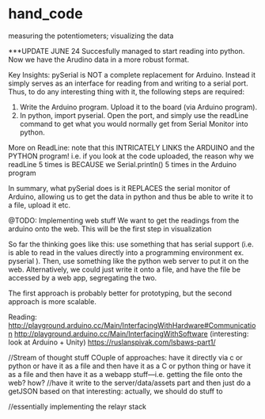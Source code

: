 # hand_code
measuring the potentiometers; visualizing the data


***UPDATE JUNE 24
Succesfully managed to start reading into python. Now we have the Arudino data in a more robust format.

Key Insights: pySerial is NOT a complete replacement for Arduino. Instead it simply serves as an interface for reading from and 
writing to a serial port. Thus, to do any interesting thing with it, the following steps are required:

1) Write the Arduino program. Upload it to the board (via Arduino program).
2) In python, import pyserial. Open the port, and simply use the readLine command to get what you would normally get from Serial Monitor into python.

More on ReadLine: note that this INTRICATELY LINKS the ARDUINO and the PYTHON program!
i.e. if you look at the code uploaded, the reason why we readLine 5 times is BECAUSE we Serial.println() 5 times in the Arduino program

In summary, what pySerial does is it REPLACES the serial monitor of Arduino, allowing us to get the data in python and thus be able to write it
to a file, upload it etc.





@TODO:
Implementing web stuff
We want to get the readings from the arduino onto the web. This will be the first step in visualization

So far the thinking goes like this: use something that has serial support (i.e. is able to read in the values directly into a programming environment ex. pyserial ). Then, use something like the python web server to put it on the web. Alternatively, we could just write it onto a file, and have the file be accessed by a web app, segregating the two.

The first approach is probably better for prototyping, but the second approach is more scalable.

Reading: 
http://playground.arduino.cc/Main/InterfacingWithHardware#Communication
http://playground.arduino.cc/Main/InterfacingWithSoftware  (interesting: look at Arduino + Unity)
https://ruslanspivak.com/lsbaws-part1/


//Stream of thought stuff
COuple of approaches: 
have it directly via c or python 
or have it as a file and then have it as a C or python thing
or have it as a file and then have it as a webapp stuff—i.e. getting the file onto the web? how?
//have it write to the server/data/assets part and then just do a getJSON based on that
interesting: actually, we should do stuff to 


//essentially implementing the relayr stack
